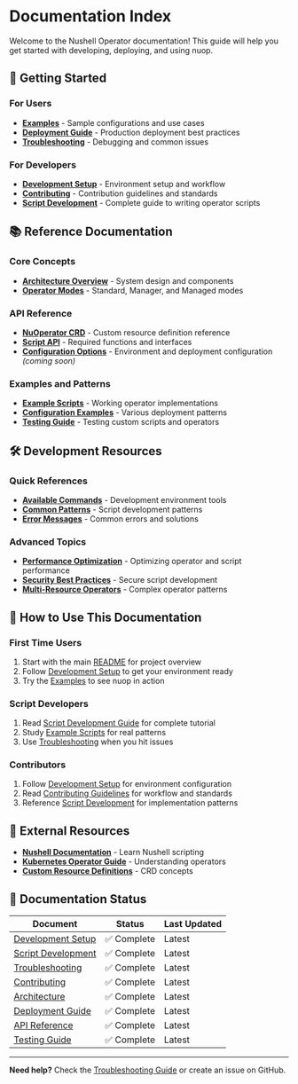 # Documentation Index

Welcome to the Nushell Operator documentation! This guide will help you get started with developing, deploying, and using nuop.

## 🚀 Getting Started

### For Users
- **[Examples](examples/README.md)** - Sample configurations and use cases
- **[Deployment Guide](DEPLOYMENT.md)** - Production deployment best practices
- **[Troubleshooting](TROUBLESHOOTING.md)** - Debugging and common issues

### For Developers  
- **[Development Setup](DEVELOPMENT.md)** - Environment setup and workflow
- **[Contributing](../CONTRIBUTING.md)** - Contribution guidelines and standards
- **[Script Development](SCRIPT-DEVELOPMENT.md)** - Complete guide to writing operator scripts

## 📚 Reference Documentation

### Core Concepts
- **[Architecture Overview](ARCHITECTURE.md)** - System design and components
- **[Operator Modes](../README.md#how-it-works)** - Standard, Manager, and Managed modes

### API Reference
- **[NuOperator CRD](api/CRD.md)** - Custom resource definition reference
- **[Script API](SCRIPT-DEVELOPMENT.md#script-api-reference)** - Required functions and interfaces
- **[Configuration Options](api/CONFIG.md)** - Environment and deployment configuration *(coming soon)*

### Examples and Patterns
- **[Example Scripts](../operator/scripts/README.md)** - Working operator implementations
- **[Configuration Examples](examples/README.md)** - Various deployment patterns
- **[Testing Guide](TESTING.md)** - Testing custom scripts and operators

## 🛠️ Development Resources

### Quick References
- **[Available Commands](DEVELOPMENT.md#available-tools--scripts)** - Development environment tools
- **[Common Patterns](SCRIPT-DEVELOPMENT.md#common-patterns)** - Script development patterns
- **[Error Messages](TROUBLESHOOTING.md#common-error-messages)** - Common errors and solutions

### Advanced Topics
- **[Performance Optimization](TROUBLESHOOTING.md#performance-issues)** - Optimizing operator and script performance
- **[Security Best Practices](SCRIPT-DEVELOPMENT.md#security)** - Secure script development
- **[Multi-Resource Operators](SCRIPT-DEVELOPMENT.md#advanced-topics)** - Complex operator patterns

## 📖 How to Use This Documentation

### First Time Users
1. Start with the main [README](../README.md) for project overview
2. Follow [Development Setup](DEVELOPMENT.md) to get your environment ready
3. Try the [Examples](examples/README.md) to see nuop in action

### Script Developers
1. Read [Script Development Guide](SCRIPT-DEVELOPMENT.md) for complete tutorial
2. Study [Example Scripts](../operator/scripts/README.md) for real patterns
3. Use [Troubleshooting](TROUBLESHOOTING.md) when you hit issues

### Contributors
1. Follow [Development Setup](DEVELOPMENT.md) for environment configuration
2. Read [Contributing Guidelines](../CONTRIBUTING.md) for workflow and standards
3. Reference [Script Development](SCRIPT-DEVELOPMENT.md) for implementation patterns

## 🔗 External Resources

- **[Nushell Documentation](https://www.nushell.sh/book/)** - Learn Nushell scripting
- **[Kubernetes Operator Guide](https://kubernetes.io/docs/concepts/extend-kubernetes/operator/)** - Understanding operators
- **[Custom Resource Definitions](https://kubernetes.io/docs/concepts/extend-kubernetes/api-extension/custom-resources/)** - CRD concepts

## 📝 Documentation Status

| Document | Status | Last Updated |
|----------|--------|--------------|
| [Development Setup](DEVELOPMENT.md) | ✅ Complete | Latest |
| [Script Development](SCRIPT-DEVELOPMENT.md) | ✅ Complete | Latest |
| [Troubleshooting](TROUBLESHOOTING.md) | ✅ Complete | Latest |
| [Contributing](../CONTRIBUTING.md) | ✅ Complete | Latest |
| [Architecture](ARCHITECTURE.md) | ✅ Complete | Latest |
| [Deployment Guide](DEPLOYMENT.md) | ✅ Complete | Latest |
| [API Reference](api/CRD.md) | ✅ Complete | Latest |
| [Testing Guide](TESTING.md) | ✅ Complete | Latest |

---

**Need help?** Check the [Troubleshooting Guide](TROUBLESHOOTING.md) or create an issue on GitHub.